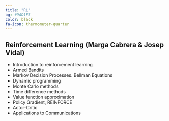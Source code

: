 ```yaml
---
title: "RL"
bg: #9AD1F5
color: black
fa-icon: thermometer-quarter
---
```


## Reinforcement Learning (Marga Cabrera & Josep Vidal)

* Introduction to reinforcement learning
* Armed Bandits
* Markov Decision Processes. Bellman Equations
* Dynamic programming
* Monte Carlo methods
* Time difference methods
* Value function approximation
* Policy Gradient, REINFORCE
* Actor-Critic
* Applications to Communications

